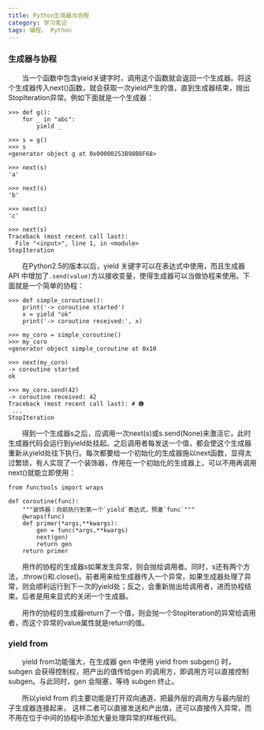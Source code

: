 ```yaml
---
title: Python生成器与协程
category: 学习笔记
tags: 编程， Python
---
```

<!--more-->

### 生成器与协程
　　当一个函数中包含yield关键字时，调用这个函数就会返回一个生成器。将这个生成器传入next()函数，就会获取一次yield产生的值，直到生成器结束，抛出StopIteration异常。例如下面就是一个生成器：

```
>>> def g():
    for _ in "abc":
        yield _
        
>>> s = g()
>>> s
<generator object g at 0x00000253B98B8F68>

>>> next(s)
'a'

>>> next(s)
'b'

>>> next(s)
'c'

>>> next(s)
Traceback (most recent call last):
  File "<input>", line 1, in <module>
StopIteration
```

　　在Python2.5的版本以后，yield 关键字可以在表达式中使用，而且生成器 API 中增加了```.send(value)```方以接收变量，使得生成器可以当做协程来使用。下面就是一个简单的协程：
```
>>> def simple_coroutine():
    print('-> coroutine started')
    x = yield "ok"
    print('-> coroutine received:', x)

>>> my_coro = simple_coroutine()
>>> my_coro
<generator object simple_coroutine at 0x10

>>> next(my_coro)
-> coroutine started
ok

>>> my_coro.send(42)
-> coroutine received: 42
Traceback (most recent call last): # ➏
 ...
StopIteration
```

　　得到一个生成器s之后，应调用一次next(s)或s.send(None)来激活它，此时生成器代码会运行到yield处挂起。之后调用者每发送一个值，都会使这个生成器重新从yield处往下执行。每次都要给一个初始化的生成器施以next函数，显得太过繁琐，有人实现了一个装饰器，作用在一个初始化的生成器上，可以不用再调用next()就能立即使用：
```
from functools import wraps

def coroutine(func): 
    """装饰器：向前执行到第一个`yield`表达式，预激`func`"""
    @wraps(func)
    def primer(*args,**kwargs):
        gen = func(*args,**kwargs)
        next(gen)
        return gen
    return primer
```

　　用作的协程的生成器s如果发生异常，则会抛给调用者。同时，s还有两个方法，.throw()和.close()。前者用来给生成器传入一个异常，如果生成器处理了异常，则会顺利运行到下一次的yield处；反之，会重新抛出给调用者，进而协程结束。后者是用来显式的关闭一个生成器。

　　用作的协程的生成器return了一个值，则会抛一个StopIteration的异常给调用者，而这个异常的value属性就是return的值。

### yield from
　　yield from功能强大，在生成器 gen 中使用 yield from subgen() 时，subgen 会获得控制权，把产出的值传给gen 的调用方，即调用方可以直接控制 subgen。与此同时，gen 会阻塞，等待 subgen 终止。

　　所以yield from 的主要功能是打开双向通道，把最外层的调用方与最内层的子生成器连接起来， 这样二者可以直接发送和产出值，还可以直接传入异常，而不用在位于中间的协程中添加大量处理异常的样板代码。


